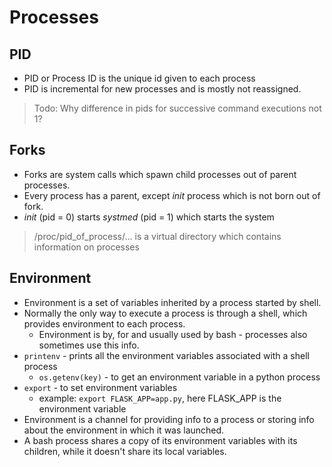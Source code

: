 # Processes

## PID

- PID or Process ID is the unique id given to each process
- PID is incremental for new processes and is mostly not reassigned.

> Todo: Why difference in pids for successive command executions not 1?

## Forks

- Forks are system calls which spawn child processes out of parent processes.
- Every process has a parent, except _init_ process which is not born out of fork.
- _init_ (pid = 0) starts _systmed_ (pid = 1) which starts the system

> /proc/pid_of_process/... is a virtual directory which contains information on processes

## Environment

- Environment is a set of variables inherited by a process started by shell.
- Normally the only way to execute a process is through a shell, which provides environment to each process.
  - Environment is by, for and usually used by bash - processes also sometimes use this info.
- `printenv` - prints all the environment variables associated with a shell process
  - `os.getenv(key)` - to get an environment variable in a python process
- `export` - to set environment variables
  - example: `export FLASK_APP=app.py`, here FLASK_APP is the environment variable
- Environment is a channel for providing info to a process or storing info about the environment in which it was launched.
- A bash process shares a copy of its environment variables with its children, while it doesn't share its local variables.
